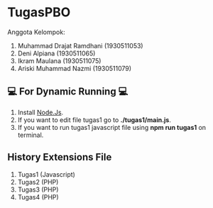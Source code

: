 # TugasPBO
Anggota Kelompok: 
1. Muhammad Drajat Ramdhani (1930511053)
2. Deni Alpiana (1930511065)
3. Ikram Maulana (1930511075)
4. Ariski Muhammad Nazmi (1930511079)

## 💻 For Dynamic Running 💻
1. Install [Node.Js](https://nodejs.org/en/download/).
2. If you want to edit file tugas1 go to **./tugas1/main.js**.
3. If you want to run tugas1 javascript file using **npm run tugas1** on terminal.

## History Extensions File
1. Tugas1 (Javascript)
2. Tugas2 (PHP)
3. Tugas3 (PHP)
4. Tugas4 (PHP)

